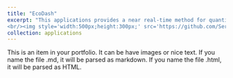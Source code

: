 ```yaml
---
title: "EcoDash"
excerpt: "This applications provides a near real-time method for quantifying vegetation using cloud computing technology and remote-sensing data. This application uses a novel custom indicator to monitor vegetation on a planetary scale, and then combined this with remote-sensing data for near real-time customized quantification of vegetation change.
<br/><img style='width:500px;height:300px;' src='https://github.com/Servir-Mekong/ecodash/blob/tethysapp/tethysapp-ecodash/tethysapp/ecodash/public/images/screenshot.png?raw=true'>"
collection: applications
---
```


This is an item in your portfolio. It can be have images or nice text. If you name the file .md, it will be parsed as markdown. If you name the file .html, it will be parsed as HTML.
